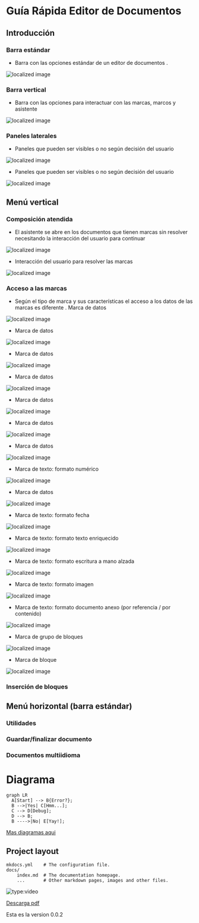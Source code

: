 # Guía Rápida Editor de Documentos

## Introducción

### Barra estándar
*  Barra con las opciones estándar de un editor de documentos .

![localized image](img/foto.jpg)


### Barra vertical
*  Barra con las opciones para interactuar con las marcas, marcos y
asistente

![localized image](img/foto1.jpg)

### Paneles laterales
*  Paneles que pueden ser visibles o no según decisión del usuario

![localized image](img/foto2.jpg)

*  Paneles que pueden ser visibles o no según decisión del usuario

![localized image](img/foto3.jpg)

## Menú vertical
### Composición atendida

*  El asistente se abre en los documentos que tienen marcas sin resolver
necesitando la interacción del usuario para continuar

![localized image](img/foto4.jpg)

*  Interacción del usuario para resolver las marcas

![localized image](img/foto5.jpg)


### Acceso a las marcas

*  Según el tipo de marca y sus características el acceso a los datos de las
marcas es diferente .
Marca de datos


![localized image](img/foto6.jpg)

*  Marca de datos


![localized image](img/foto7.jpg)

*  Marca de datos


![localized image](img/foto8.jpg)

*  Marca de datos


![localized image](img/foto9.jpg)

*  Marca de datos


![localized image](img/foto10.jpg)

*  Marca de datos


![localized image](img/foto11.jpg)

*  Marca de datos


![localized image](img/foto12.jpg)

*  Marca de texto: formato numérico



![localized image](img/foto13.jpg)

*  Marca de datos


![localized image](img/foto14.jpg)

*  Marca de texto: formato fecha


![localized image](img/foto15.jpg)

*  Marca de texto: formato texto enriquecido


![localized image](img/foto16.jpg)

*  Marca de texto: formato escritura a mano alzada


![localized image](img/foto17.jpg)

*  Marca de texto: formato imagen


![localized image](img/foto18.jpg)

*  Marca de texto: formato documento anexo (por referencia / por
contenido)



![localized image](img/foto19.jpg)

*  Marca de grupo de bloques


![localized image](img/foto20.jpg)

*  Marca de bloque


![localized image](img/foto21.jpg)

### Inserción de bloques
## Menú horizontal (barra estándar)
### Utilidades
### Guardar/finalizar documento
### Documentos multiidioma


Diagrama
===


``` mermaid
graph LR
  A[Start] --> B{Error?};
  B -->|Yes| C[Hmm...];
  C --> D[Debug];
  D --> B;
  B ---->|No| E[Yay!];
```


[Mas diagramas aqui](https://squidfunk.github.io/mkdocs-material/reference/diagrams/)

## Project layout

    mkdocs.yml    # The configuration file.
    docs/
        index.md  # The documentation homepage.
        ...       # Other markdown pages, images and other files.
        

![type:video](https://www.youtube.com/embed/LXb3EKWsInQ)


[Descarga pdf](pdf/document.pdf)

Esta es la version 0.0.2